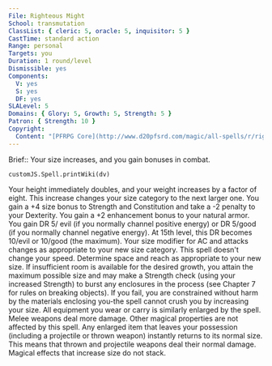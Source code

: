 ```yaml
---
File: Righteous Might
School: transmutation
ClassList: { cleric: 5, oracle: 5, inquisitor: 5 }
CastTime: standard action
Range: personal
Targets: you
Duration: 1 round/level
Dismissible: yes
Components:
  V: yes
  S: yes
  DF: yes
SLALevel: 5
Domains: { Glory: 5, Growth: 5, Strength: 5 }
Patron: { Strength: 10 }
Copyright:
  Content: "[PFRPG Core](http://www.d20pfsrd.com/magic/all-spells/r/righteous-might)"
---
```

Brief:: Your size increases, and you gain bonuses in combat.

```dataviewjs
customJS.Spell.printWiki(dv)
```

Your height immediately doubles, and your weight increases by a factor of eight. This increase changes your size category to the next larger one. You gain a +4 size bonus to Strength and Constitution and take a -2 penalty to your Dexterity. You gain a +2 enhancement bonus to your natural armor. You gain DR 5/ evil (if you normally channel positive energy) or DR 5/good (if you normally channel negative energy). At 15th level, this DR becomes 10/evil or 10/good (the maximum). Your size modifier for AC and attacks changes as appropriate to your new size category. This spell doesn't change your speed. Determine space and reach as appropriate to your new size.  If insufficient room is available for the desired growth, you attain the maximum possible size and may make a Strength check (using your increased Strength) to burst any enclosures in the process (see Chapter 7 for rules on breaking objects). If you fail, you are constrained without harm by the materials enclosing you-the spell cannot crush you by increasing your size.  All equipment you wear or carry is similarly enlarged by the spell.  Melee weapons deal more damage. Other magical properties are not affected by this spell. Any enlarged item that leaves your possession (including a projectile or thrown weapon) instantly returns to its normal size. This means that thrown and projectile weapons deal their normal damage. Magical effects that increase size do not stack.
